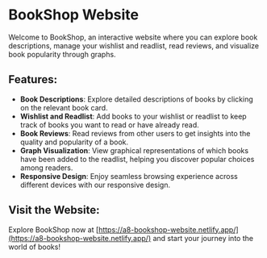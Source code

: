 # BookShop Website

Welcome to BookShop, an interactive website where you can explore book descriptions, manage your wishlist and readlist, read reviews, and visualize book popularity through graphs.

## Features:

- **Book Descriptions**: Explore detailed descriptions of books by clicking on the relevant book card.
- **Wishlist and Readlist**: Add books to your wishlist or readlist to keep track of books you want to read or have already read.
- **Book Reviews**: Read reviews from other users to get insights into the quality and popularity of a book.
- **Graph Visualization**: View graphical representations of which books have been added to the readlist, helping you discover popular choices among readers.
- **Responsive Design**: Enjoy seamless browsing experience across different devices with our responsive design.

## Visit the Website:

Explore BookShop now at [https://a8-bookshop-website.netlify.app/](https://a8-bookshop-website.netlify.app/) and start your journey into the world of books!
